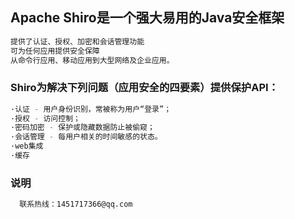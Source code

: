 ## Apache Shiro是一个强大易用的Java安全框架
```bash
提供了认证、授权、加密和会话管理功能
可为任何应用提供安全保障
从命令行应用、移动应用到大型网络及企业应用。
```

### Shiro为解决下列问题（应用安全的四要素）提供保护API：
```bash
·认证 - 用户身份识别，常被称为用户“登录”；
·授权 - 访问控制；
·密码加密 - 保护或隐藏数据防止被偷窥；
·会话管理 - 每用户相关的时间敏感的状态。
·web集成
·缓存
```

### 说明
``` bash
  联系热线：1451717366@qq.com
  
```
